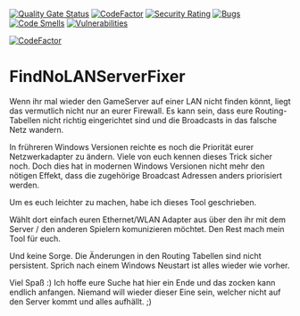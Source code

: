 [![Quality Gate Status](https://sonarcloud.io/api/project_badges/measure?project=mengelskirchen_FindNoLANServerFixer&metric=alert_status)](https://sonarcloud.io/summary/new_code?id=mengelskirchen_FindNoLANServerFixer)
[![CodeFactor](https://www.codefactor.io/repository/github/mengelskirchen/findnolanserverfixer/badge)](https://www.codefactor.io/repository/github/mengelskirchen/findnolanserverfixer)
[![Security Rating](https://sonarcloud.io/api/project_badges/measure?project=mengelskirchen_FindNoLANServerFixer&metric=security_rating)](https://sonarcloud.io/summary/new_code?id=mengelskirchen_FindNoLANServerFixer)
[![Bugs](https://sonarcloud.io/api/project_badges/measure?project=mengelskirchen_FindNoLANServerFixer&metric=bugs)](https://sonarcloud.io/summary/new_code?id=mengelskirchen_FindNoLANServerFixer)
[![Code Smells](https://sonarcloud.io/api/project_badges/measure?project=mengelskirchen_FindNoLANServerFixer&metric=code_smells)](https://sonarcloud.io/summary/new_code?id=mengelskirchen_FindNoLANServerFixer)
[![Vulnerabilities](https://sonarcloud.io/api/project_badges/measure?project=mengelskirchen_FindNoLANServerFixer&metric=vulnerabilities)](https://sonarcloud.io/summary/new_code?id=mengelskirchen_FindNoLANServerFixer)

[![CodeFactor](https://img.shields.io/github/downloads/mengelskirchen/FindNoLANServerFixer/v1.0.0/total?color=green&label=Downloads&logo=Github)](https://github.com/mengelskirchen/FindNoLANServerFixer/releases/download/v1.0.0/FindNoLANServerFixer.exe) 

# FindNoLANServerFixer

Wenn ihr mal wieder den GameServer auf einer LAN nicht finden könnt, liegt das vermutlich nicht nur an eurer Firewall.
Es kann sein, dass eure Routing-Tabellen nicht richtig eingerichtet sind und die Broadcasts in das falsche Netz wandern.

In frühreren Windows Versionen reichte es noch die Priorität eurer Netzwerkadapter zu ändern. Viele von euch kennen dieses Trick sicher noch.
Doch dies hat in modernen Windows Versionen nicht mehr den nötigen Effekt, dass die zugehörige Broadcast Adressen anders priorisiert werden.

Um es euch leichter zu machen, habe ich dieses Tool geschrieben.

Wählt dort einfach euren Ethernet/WLAN Adapter aus über den ihr mit dem Server / den anderen Spielern komunizieren möchtet.
Den Rest mach mein Tool für euch.

Und keine Sorge.
Die Änderungen in den Routing Tabellen sind nicht persistent.
Sprich nach einem Windows Neustart ist alles wieder wie vorher.

Viel Spaß :)
Ich hoffe eure Suche hat hier ein Ende und das zocken kann endlich anfangen.
Niemand will wieder dieser Eine sein, welcher nicht auf den Server kommt und alles aufhällt. ;)
